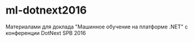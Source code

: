 # ml-dotnext2016
Материалами для доклада "Машинное обучение на платформе .NET" с конференции DotNext SPB 2016
